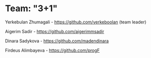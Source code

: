 # Team: "3+1"

Yerkebulan Zhumagali - https://github.com/yerkeboolan (team leader)

Aigerim Sadir - https://github.com/aigerimmsadir

Dinara Sadykova - https://github.com/madendinara

Firdeus Alimbayeva - https://github.com/progF


